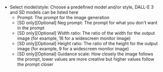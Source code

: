   - Select model/style: Choose a predefined model and/or style, DALL-E 3 and SD models can be listed here
    - Prompt: The prompt for the image generation
    - [SD only][Optional] Neg prompt: The prompt for what you don't want in the prompt
    - [SD only][Optional] Width ratio: The ratio of the width for the output image (for example, 16 for a widescreen monitor image)
    - [SD only][Optional] Height ratio: The ratio of the height for the output image (for example, 9 for a widescreen monitor image)
    - [SD only][Optional] Guidance scale: How closely the image follows the prompt, lower values are more creative but higher values follow the prompt closer